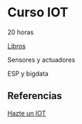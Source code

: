 # Curso IOT

20 horas

[Libros](http://www.oreilly.com/iot/free/)

Sensores y actuadores

ESP y bigdata

## Referencias

[Hazte un IOT](https://github.com/javacasm/IOT_Hazte)
